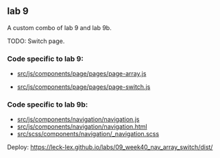 ## lab 9

A custom combo of lab 9 and lab 9b.

TODO: Switch page.

### Code specific to lab 9:
- [src/js/components/page/pages/page-array.js](page-array.js)

- [src/js/components/page/pages/page-switch.js](page-switch.js)

### Code specific to lab 9b:
- [src/js/components/navigation/navigation.js](https://github.com/leck-lex/labs/blob/main/09_week40_nav_array_switch/src/js/components/navigation/navigation.js)
- [src/js/components/navigation/navigation.html](https://github.com/leck-lex/labs/blob/main/09_week40_nav_array_switch/src/js/components/navigation/navigation.html)
- [src/scss/components/navigation/_navigation.scss](https://github.com/leck-lex/labs/blob/main/09_week40_nav_array_switch/src/scss/components/navigation/_navigation.scss)

Deploy: https://leck-lex.github.io/labs/09_week40_nav_array_switch/dist/